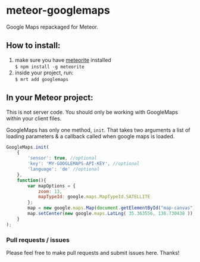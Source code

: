 # meteor-googlemaps

Google Maps repackaged for Meteor.

## How to install:
1. make sure you have [meteorite](https://github.com/oortcloud/meteorite) installed  
    `$ npm install -g meteorite`
2. inside your project, run:  
    `$ mrt add googlemaps`

## In your Meteor project: 

This is not server code. You should only be working with GoogleMaps within your client files.

GoogleMaps has only one method, `init`.  That takes two arguments a list of loading parameters & a callback called when google maps is loaded.

```javascript
GoogleMaps.init(
	{
		'sensor': true, //optional
		'key': 'MY-GOOGLEMAPS-API-KEY', //optional
		'language': 'de' //optional
	}, 
	function(){
		var mapOptions = {
			zoom: 13,
			mapTypeId: google.maps.MapTypeId.SATELLITE
		};
		map = new google.maps.Map(document.getElementById("map-canvas"), mapOptions); 
		map.setCenter(new google.maps.LatLng( 35.363556, 138.730438 ));
	}
);
```

### Pull requests / issues
Please feel free to make pull requests and submit issues here. Thanks!
